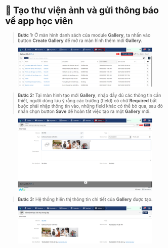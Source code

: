 # 🥯 Tạo thư viện ảnh và gửi thông báo về app học viên

> **Bước 1:** Ở màn hình danh sách của module **Gallery**, ta nhấn vào button **Create Gallery** để mở ra màn hình thêm mới **Gallery**.

<figure><img src="../.gitbook/assets/image (79).png" alt=""><figcaption></figcaption></figure>

> **Bước 2:** Tại màn hình tạo mới **Gallery**, nhập đầy đủ các thông tin cần thiết, người dùng lưu ý rằng các trường (field) có chữ **Required** bắt buộc phải nhập thông tin vào, những field khác có thể bỏ qua, sau đó nhấn chọn button **Save** để hoàn tất việc tạo ra một **Gallery** mới.

<figure><img src="../.gitbook/assets/image (75).png" alt=""><figcaption></figcaption></figure>

> **Bước 3:** Hệ thống hiển thị thông tin chi tiết của **Gallery** được tạo.

<figure><img src="../.gitbook/assets/image (77).png" alt=""><figcaption></figcaption></figure>
